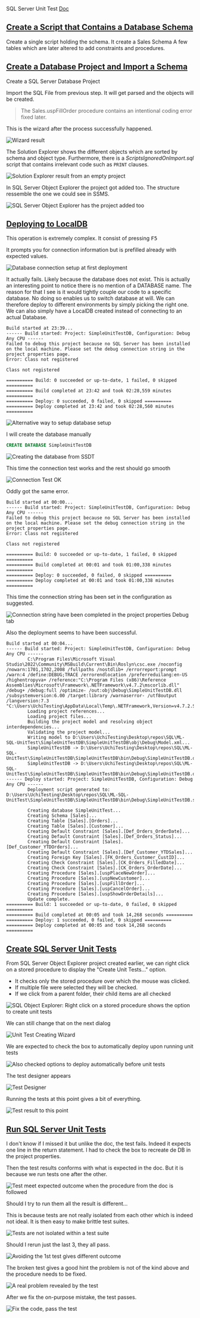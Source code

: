 SQL Server Unit Test
[Doc](<https://learn.microsoft.com/en-us/sql/ssdt/walkthrough-creating-and-running-a-sql-server-unit-test?view=sql-server-ver16>)

## [Create a Script that Contains a Database Schema](<https://learn.microsoft.com/en-us/sql/ssdt/walkthrough-creating-and-running-a-sql-server-unit-test?view=sql-server-ver16#CreateScript>)

Create a single script holding the schema.
It create a Sales Schema
A few tables which are later altered to add constraints and procedures.

## [Create a Database Project and Import a Schema](<https://learn.microsoft.com/en-us/sql/ssdt/walkthrough-creating-and-running-a-sql-server-unit-test?view=sql-server-ver16#CreateProjectAndImport>)

Create a SQL Server Database Project

Import the SQL File from previous step.
It will get parsed and the objects will be created.

> The Sales.uspFillOrder procedure contains an intentional coding error fixed later.

This is the wizard after the process successfully happened.

![Wizard result](img/2024-06-07-23-06-02.png)

The Solution Explorer shows the different objects which are sorted by schema and object type.
Furthermore, there is a *ScriptsIgnoredOnImport.sql* script that contains irrelevant code such as `PRINT` clauses.

![Solution Explorer result from an empty project](img/2024-06-07-23-07-49.png)

In SQL Server Object Explorer the project got added too. The structure ressemble the one we could see in SSMS.

![SQL Server Object Explorer has the project added too](img/2024-06-07-23-18-14.png)

## [Deploying to LocalDB](<https://learn.microsoft.com/en-us/sql/ssdt/walkthrough-creating-and-running-a-sql-server-unit-test?view=sql-server-ver16#DeployDBProj>)

This operation is extremely complex. It consist of pressing <kbd>F5</kbd>

It prompts you for connection information but is prefilled already with expected values.

![Database connection setup at first deployment](img/2024-06-07-23-40-41.png)

It actually fails. Likely because the database does not exist. This is actually an interesting point to notice there is no mention of a DATABASE name.
The reason for that I see is it would tightly couple our code to a specific database. No doing so enables us to switch database at will.
We can therefore deploy to different environments by simply picking the right one.
We can also simply have a LocalDB created instead of connecting to an actual Database.

```log
Build started at 23:39...
------ Build started: Project: SimpleUnitTestDB, Configuration: Debug Any CPU ------
Failed to debug this project because no SQL Server has been installed on the local machine. Please set the debug connection string in the project properties page.
Error: Class not registered

Class not registered

========== Build: 0 succeeded or up-to-date, 1 failed, 0 skipped ==========
========== Build completed at 23:42 and took 02:28,559 minutes ==========
========== Deploy: 0 succeeded, 0 failed, 0 skipped ==========
========== Deploy completed at 23:42 and took 02:28,560 minutes ==========
```

![Alternative way to setup database setup](img/2024-06-07-23-53-20.png)

I will create the database manually

```sql
CREATE DATABASE SimpleUnitTestDB
```

![Creating the database from SSDT](img/2024-06-07-23-56-19.png)

This time the connection test works and the rest should go smooth

![Connection Test OK](img/2024-06-07-23-59-24.png)

Oddly got the same error.

```log
Build started at 00:00...
------ Build started: Project: SimpleUnitTestDB, Configuration: Debug Any CPU ------
Failed to debug this project because no SQL Server has been installed on the local machine. Please set the debug connection string in the project properties page.
Error: Class not registered

Class not registered

========== Build: 0 succeeded or up-to-date, 1 failed, 0 skipped ==========
========== Build completed at 00:01 and took 01:00,338 minutes ==========
========== Deploy: 0 succeeded, 0 failed, 0 skipped ==========
========== Deploy completed at 00:01 and took 01:00,338 minutes ==========
```

This time the connection string has been set in the configuration as suggested.

![Connection string have been completed in the project properties Debug tab](img/2024-06-08-00-04-30.png)

Also the deployment seems to have been successful.

```log
Build started at 00:04...
------ Build started: Project: SimpleUnitTestDB, Configuration: Debug Any CPU ------
		C:\Program Files\Microsoft Visual Studio\2022\Community\MSBuild\Current\Bin\Roslyn\csc.exe /noconfig /nowarn:1701,1702,2008 /fullpaths /nostdlib+ /errorreport:prompt /warn:4 /define:DEBUG;TRACE /errorendlocation /preferreduilang:en-US /highentropyva+ /reference:"C:\Program Files (x86)\Reference Assemblies\Microsoft\Framework\.NETFramework\v4.7.2\mscorlib.dll" /debug+ /debug:full /optimize- /out:obj\Debug\SimpleUnitTestDB.dll /subsystemversion:6.00 /target:library /warnaserror- /utf8output /langversion:7.3 "C:\Users\UchiTesting\AppData\Local\Temp\.NETFramework,Version=v4.7.2.SqlClrAttributes.cs"
		Loading project references...
		Loading project files...
		Building the project model and resolving object interdependencies...
		Validating the project model...
		Writing model to D:\Users\UchiTesting\Desktop\repos\SQL\ML-SQL-UnitTest\SimpleUnitTestDB\SimpleUnitTestDB\obj\Debug\Model.xml...
		SimpleUnitTestDB -> D:\Users\UchiTesting\Desktop\repos\SQL\ML-SQL-UnitTest\SimpleUnitTestDB\SimpleUnitTestDB\bin\Debug\SimpleUnitTestDB.dll
		SimpleUnitTestDB -> D:\Users\UchiTesting\Desktop\repos\SQL\ML-SQL-UnitTest\SimpleUnitTestDB\SimpleUnitTestDB\bin\Debug\SimpleUnitTestDB.dacpac
------ Deploy started: Project: SimpleUnitTestDB, Configuration: Debug Any CPU ------
		Deployment script generated to:
D:\Users\UchiTesting\Desktop\repos\SQL\ML-SQL-UnitTest\SimpleUnitTestDB\SimpleUnitTestDB\bin\Debug\SimpleUnitTestDB.sql

		Creating database SimpleUnitTest...
		Creating Schema [Sales]...
		Creating Table [Sales].[Orders]...
		Creating Table [Sales].[Customer]...
		Creating Default Constraint [Sales].[Def_Orders_OrderDate]...
		Creating Default Constraint [Sales].[Def_Orders_Status]...
		Creating Default Constraint [Sales].[Def_Customer_YTDOrders]...
		Creating Default Constraint [Sales].[Def_Customer_YTDSales]...
		Creating Foreign Key [Sales].[FK_Orders_Customer_CustID]...
		Creating Check Constraint [Sales].[CK_Orders_FilledDate]...
		Creating Check Constraint [Sales].[CK_Orders_OrderDate]...
		Creating Procedure [Sales].[uspPlaceNewOrder]...
		Creating Procedure [Sales].[uspNewCustomer]...
		Creating Procedure [Sales].[uspFillOrder]...
		Creating Procedure [Sales].[uspCancelOrder]...
		Creating Procedure [Sales].[uspShowOrderDetails]...
		Update complete.
========== Build: 1 succeeded or up-to-date, 0 failed, 0 skipped ==========
========== Build completed at 00:05 and took 14,268 seconds ==========
========== Deploy: 1 succeeded, 0 failed, 0 skipped ==========
========== Deploy completed at 00:05 and took 14,268 seconds ==========
```

 ## [Create SQL Server Unit Tests](<https://learn.microsoft.com/en-us/sql/ssdt/walkthrough-creating-and-running-a-sql-server-unit-test?view=sql-server-ver16#CreateDBUnitTests>)

From SQL Server Object Explorer project created earlier, we can right click on a stored procedure to display the "Create Unit Tests..." option.

- It checks only the stored procedure over which the mouse was clicked.
- If multiple file were selected they will be checked.
- If we click from a parent folder, their child items are all checked

![SQL Object Explorer: Right click on a stored procedure shows the option to create unit tests](img/2024-06-08-01-36-17.png)

We can still change that on the next dialog

![Unit Test Creating Wizard](img/2024-06-08-01-50-17.png)

We are expected to check the box to automatically deploy upon running unit tests

![Also checked options to deploy automatically before unit tests](img/2024-06-08-02-01-03.png)

The test designer appears

![Test Designer](img/2024-06-08-02-11-30.png)

Running the tests at this point gives a bit of everything.

![Test result to this point](img/2024-06-08-02-20-03.png)

## [Run SQL Server Unit Tests](<https://learn.microsoft.com/en-us/sql/ssdt/walkthrough-creating-and-running-a-sql-server-unit-test?view=sql-server-ver16#RunTests>)

I don't know if I missed it but unlike the doc, the test fails. Indeed it expects one line in the return statement.
I had to check the box to recreate de DB in the project properties.

Then the test results conforms with what is expected in the doc. But it is because we run tests one after the other.

![Test meet expected outcome when the procedure from the doc is followed](img/2024-06-08-03-48-04.png)

Should I try to run them all the result is different...

This is because tests are not really isolated from each other which is indeed not ideal. It is then easy to make brittle test suites.

![Tests are not isolated within a test suite](img/2024-06-08-03-54-46.png)

Should I rerun just the last 3, they all pass.

![Avoiding the 1st test gives different outcome](img/2024-06-08-03-56-09.png)

The broken test gives a good hint the problem is not of the kind above and the procedure needs to be fixed.

![A real problem revealed by the test](img/2024-06-08-03-59-41.png)

After we fix the on-purpose mistake, the test passes.

![Fix the code, pass the test](img/2024-06-08-04-06-06.png)